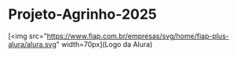 # Projeto-Agrinho-2025

[<img src="https://www.fiap.com.br/empresas/svg/home/fiap-plus-alura/alura.svg" width=70px](Logo da Alura)
